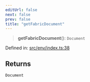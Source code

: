 ```yaml
---
editUrl: false
next: false
prev: false
title: "getFabricDocument"
---
```


> **getFabricDocument**(): `Document`

Defined in: [src/env/index.ts:38](https://github.com/fabricjs/fabric.js/blob/977f797255d8c56b5b68360b0d45bed33697d2e8/src/env/index.ts#L38)

## Returns

`Document`
